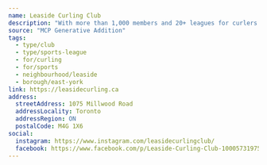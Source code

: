 ```yaml
---
name: Leaside Curling Club
description: "With more than 1,000 members and 20+ leagues for curlers of all ages and abilities, Leaside is the province's largest curling club. Our club pro is John Epping, who is top-ranked on the World Curling Tour. He can be booked for individual or team lessons. For non-members, club and ice rental, bonspiels and learn to curl programming are available throughout the season."
source: "MCP Generative Addition"
tags:
  - type/club
  - type/sports-league
  - for/curling
  - for/sports
  - neighbourhood/leaside
  - borough/east-york
link: https://leasidecurling.ca
address:
  streetAddress: 1075 Millwood Road
  addressLocality: Toronto
  addressRegion: ON
  postalCode: M4G 1X6
social:
  instagram: https://www.instagram.com/leasidecurlingclub/
  facebook: https://www.facebook.com/p/Leaside-Curling-Club-100057319755739/
---
```

